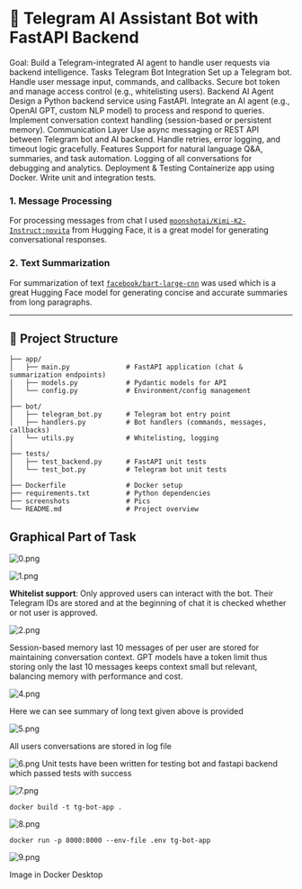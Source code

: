 # 🤖 Telegram AI Assistant Bot with FastAPI Backend

Goal: Build a Telegram-integrated AI agent to handle user requests via backend intelligence.
Tasks
Telegram Bot Integration
Set up a Telegram bot.
Handle user message input, commands, and callbacks.
Secure bot token and manage access control (e.g., whitelisting users).
Backend AI Agent
Design a Python backend service using FastAPI.
Integrate an AI agent (e.g., OpenAI GPT, custom NLP model) to process and respond to queries.
Implement conversation context handling (session-based or persistent memory).
Communication Layer
Use async messaging or REST API between Telegram bot and AI backend.
Handle retries, error logging, and timeout logic gracefully.
Features
Support for natural language Q&A, summaries, and task automation.
Logging of all conversations for debugging and analytics.
Deployment & Testing
Containerize app using Docker.
Write unit and integration tests.
### 1. Message Processing
For processing messages from chat I used [`moonshotai/Kimi-K2-Instruct:novita`](https://huggingface.co/moonshotai/Kimi-K2-Instruct)
from Hugging Face, it is a great model for generating conversational responses.

### 2. Text Summarization
For summarization of text [`facebook/bart-large-cnn`](https://huggingface.co/facebook/bart-large-cnn) was used which is
a great Hugging Face model for generating concise and accurate summaries from long paragraphs.




---

## 📁 Project Structure
```
├── app/
│   ├── main.py              # FastAPI application (chat & summarization endpoints)
│   ├── models.py            # Pydantic models for API
│   └── config.py            # Environment/config management
│
├── bot/
│   ├── telegram_bot.py      # Telegram bot entry point
│   ├── handlers.py          # Bot handlers (commands, messages, callbacks)
│   └── utils.py             # Whitelisting, logging
│
├── tests/
│   ├── test_backend.py      # FastAPI unit tests
│   └── test_bot.py          # Telegram bot unit tests
│
├── Dockerfile               # Docker setup
├── requirements.txt         # Python dependencies
├── screenshots              # Pics   
└── README.md                # Project overview
```


## Graphical Part of Task


![0.png](screenshots/0.png)

![1.png](screenshots/1.png)

**Whitelist support**: Only approved users can interact with the bot. Their Telegram IDs are stored and at the beginning
of chat it is checked whether or not user is approved.

![2.png](screenshots/2.png)

Session-based memory last 10 messages of per user are stored for maintaining conversation context.
GPT models have a token limit thus storing only the last 10 messages keeps context small but relevant, balancing memory with performance and cost.



![4.png](screenshots/4.png)

Here we can see summary of long text given above is provided

![5.png](screenshots/5.png)

All users conversations are stored in log file

![6.png](screenshots/6.png)
Unit tests have been written for testing bot and fastapi backend which passed tests with success

![7.png](screenshots/7.png)

`docker build -t tg-bot-app .`

![8.png](screenshots/8.png)

`docker run -p 8000:8000 --env-file .env tg-bot-app`

![9.png](screenshots/9.png)

Image in Docker Desktop
